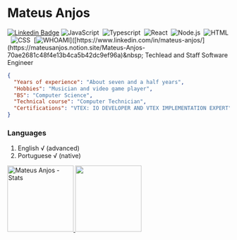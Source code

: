 # Mateus Anjos

[![Linkedin Badge](https://img.shields.io/badge/-LinkedIn-blue?style=flat-square&logo=Linkedin&logoColor=white&link=https://www.linkedin.com/in/mateus-anjos/)](https://www.linkedin.com/in/mateus-anjos/)
![JavaScript](https://img.shields.io/badge/-JavaScript-333333?style=flat&logo=javascript)&nbsp;
![Typescript](https://img.shields.io/badge/-typescript-333333?style=flat&logo=typescript)&nbsp;
![React](https://img.shields.io/badge/-React-333333?style=flat&logo=react)&nbsp;
![Node.js](https://img.shields.io/badge/-Node.js-333333?style=flat&logo=node.js)&nbsp;
![HTML](https://img.shields.io/badge/-HTML-333333?style=flat&logo=HTML5)&nbsp;
![CSS](https://img.shields.io/badge/-CSS-333333?style=flat&logo=CSS3&logoColor=1572B6)&nbsp;
[![WHOAMI]([https://img.shields.io/badge/-LinkedIn-blue?style=flat-square&logo=Linkedin&logoColor=white](https://img.shields.io/badge/-WHOAMI-000000?style=flat&logo=notion)&link=[https://www.linkedin.com/in/mateus-anjos/](https://mateusanjos.notion.site/Mateus-Anjos-70ae2681c48f4e13b4ca5b42dc9ef96a))]([https://www.linkedin.com/in/mateus-anjos/](https://mateusanjos.notion.site/Mateus-Anjos-70ae2681c48f4e13b4ca5b42dc9ef96a)&nbsp;
Techlead and Staff Software Engineer

```json
{
  "Years of experience": "About seven and a half years",
  "Hobbies": "Musician and video game player",
  "BS": "Computer Science",
  "Technical course": "Computer Technician",
  "Certifications": "VTEX: IO DEVELOPER AND VTEX IMPLEMENTATION EXPERT"
}
```

### Languages

1. English √ (advanced)
2. Portuguese √ (native)


<p align="left">
  <a href="https://github.com/clsjunnior">
   <img height="150em" alt="Mateus Anjos - Stats" src="https://github-readme-stats-eight-theta.vercel.app/api?username=omateusanjos&show_icons=true&theme=react&include_all_commits=true&count_private=true&hide=issues,contribs" />

   <img height="150em" src="https://github-readme-stats.vercel.app/api/top-langs/?username=omateusanjos&&layout=compact&theme=react" />
   </a>
 </p>
